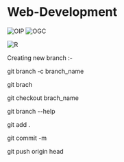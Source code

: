 # Web-Development

![OIP](https://github.com/Adarsh-singh-2002/Web-Development/assets/98600091/c6c73064-ddbb-40ff-97dc-6d162bdeb866) ![OGC](https://github.com/Adarsh-singh-2002/Web-Development/assets/98600091/252b9119-e6af-401c-85a3-b7ecbb16304f)


![R](https://github.com/Adarsh-singh-2002/Web-Development/assets/98600091/588592e3-f811-4215-89ab-a253400a5d59)

Creating new branch :-

git branch -c branch_name

git brach  <!--  to check the number of branches  -->

git checkout brach_name <!--  to switch to a desired branch  -->

git branch --help <!--  to seek any help related to that command  -->

git add .

git commit -m 

git push origin head <!--  to push the changes to the selected or working brach  -->
